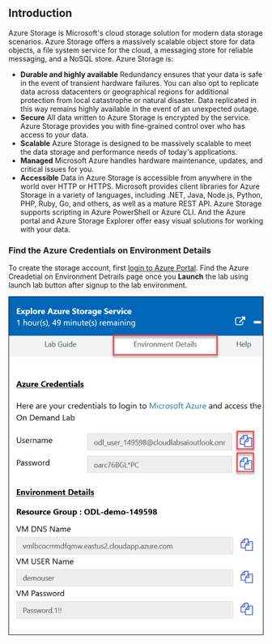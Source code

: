 ## Introduction

Azure Storage is Microsoft's cloud storage solution for modern data storage scenarios. Azure Storage offers a massively scalable object store for data objects, a file system service for the cloud, a messaging store for reliable messaging, and a NoSQL store. Azure Storage is:

* **Durable and highly available** Redundancy ensures that your data is safe in the event of transient hardware failures. You can also opt to replicate data across datacenters or geographical regions for additional protection from local catastrophe or natural disaster. Data replicated in this way remains highly available in the event of an unexpected outage.
* **Secure** All data written to Azure Storage is encrypted by the service. Azure Storage provides you with fine-grained control over who has access to your data.
* **Scalable** Azure Storage is designed to be massively scalable to meet the data storage and performance needs of today's applications.
* **Managed** Microsoft Azure handles hardware maintenance, updates, and critical issues for you.
* **Accessible** Data in Azure Storage is accessible from anywhere in the world over HTTP or HTTPS. Microsoft provides client libraries for Azure Storage in a variety of languages, including .NET, Java, Node.js, Python, PHP, Ruby, Go, and others, as well as a mature REST API. Azure Storage supports scripting in Azure PowerShell or Azure CLI. And the Azure portal and Azure Storage Explorer offer easy visual solutions for working with your data.

### Find the Azure Credentials on Environment Details

To create the storage account, first [login to Azure Portal](https://portal.azure.com/). Find the Azure Creadetial on Environment Detrails page once you **Launch** the lab using launch lab button after signup to the lab environment.

![Environment Details](./Images/environmentdetails.png)
